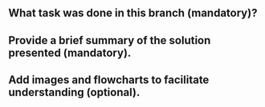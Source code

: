 ## What task was done in this branch (mandatory)? 

## Provide a brief summary of the solution presented (mandatory). 

## Add images and flowcharts to facilitate understanding (optional).
